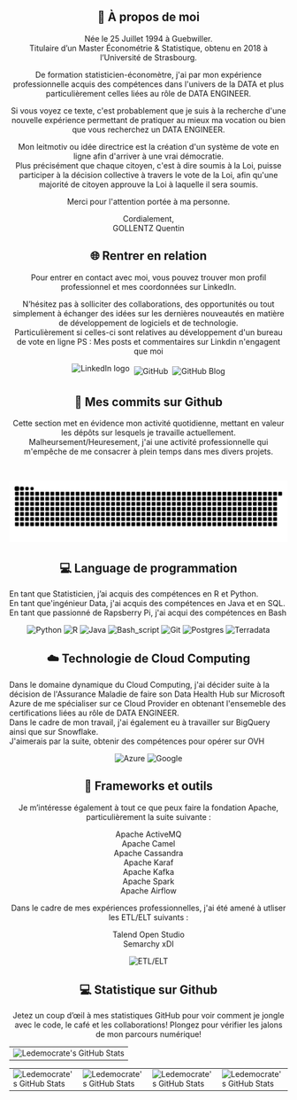 <div align="center">
    <h2>🚀 À propos de moi</h2>
    <p>
Née le 25 Juillet 1994 à Guebwiller.<br>
Titulaire d’un Master Économétrie & Statistique, obtenu en 2018 à l’Université de Strasbourg.
        
De formation statisticien-économètre, j'ai par mon expérience professionnelle acquis des compétences dans l'univers de la DATA et plus particulièrement celles liées au rôle de DATA ENGINEER.

Si vous voyez ce texte, c'est probablement que je suis à la recherche d'une nouvelle expérience permettant de pratiquer au mieux ma vocation ou bien que vous recherchez un DATA ENGINEER.

Mon leitmotiv ou idée directrice est la création d'un système de vote en ligne afin d'arriver à une vrai démocratie.<br>
Plus précisément que chaque citoyen, c'est à dire soumis à la Loi, puisse participer à la décision collective à travers le vote de la Loi, afin qu'une majorité de citoyen approuve la Loi à laquelle il sera soumis.    

Merci pour l'attention portée à ma personne.

Cordialement,<br>
GOLLENTZ Quentin
    </p>
</div>

<div align="center">
    <h2 align="center" class="section-heading">🌐 Rentrer en relation</h2>
    <p>
Pour entrer en contact avec moi, vous pouvez trouver mon profil professionnel et mes coordonnées sur LinkedIn.<br>

N’hésitez pas à solliciter des collaborations, des opportunités ou tout simplement à échanger des idées sur les dernières nouveautés en matière de développement de logiciels et de technologie.<br> 
Particulièrement si celles-ci sont relatives au développement d'un bureau de vote en ligne
PS : Mes posts et commentaires sur Linkdin n'engagent que moi
    </p>
  <div align="center" style="display: flex; gap: 8px; justify-content: center; align-items: center; flex-wrap: wrap;">
    <a href="https://www.linkedin.com/in/quentin-gollentz-697993172/" style="text-decoration: none; display: flex;">
        <img src="https://custom-icon-badges.demolab.com/badge/LinkedIn-0A66C2?logo=linkedin-white&logoColor=fff" height="28" alt="LinkedIn logo" />
    </a>
    <a href="https://github.com/ledemocrate" style="text-decoration: none; display: flex;">
        <img src="https://img.shields.io/badge/GitHub-%23121011.svg?logo=github&logoColor=white" alt="GitHub" />
    </a>
    <a href="https://ledemocrate.github.io/quarto_blog/" style="text-decoration: none; display: flex;">
        <img src="https://img.shields.io/badge/GitHub%20Pages-121013?logo=github&logoColor=white" alt="GitHub Blog" />
    </a>
  </div>

</div>

<div align="center">
  <h2>🚀 Mes commits sur Github</h2>
    <p>Cette section met en évidence mon activité quotidienne, mettant en valeur les dépôts sur lesquels je travaille actuellement.<br>
Malheursement/Heuresement, j'ai une activité professionnelle qui m'empêche de me consacrer à plein temps dans mes divers projets.
    </p>
<br clear="both">

![Snake animation](https://raw.githubusercontent.com/ledemocrate/ledemocrate/output/github-contribution-grid-snake-dark.svg)

</div>

<h2 align="center" class="section-heading">💻 Language de programmation</h2>
<p> En tant que Statisticien, j’ai acquis des compétences en R et Python.<br>
    En tant que'ingénieur Data, j'ai acquis des compétences en Java et en SQL.<br>
    En tant que passionné de Rapsberry Pi, j'ai acqui des compétences en Bash</p>
<div align="center">
  <img src="https://img.shields.io/badge/Python-3776AB?logo=python&logoColor=fff" alt="Python"/>
  <img src="https://img.shields.io/badge/R-%23276DC3.svg?logo=r&logoColor=white" alt="R"/>
  <img src="https://img.shields.io/badge/Java-%23ED8B00.svg?logo=openjdk&logoColor=white" alt="Java"/>
  <img src="https://img.shields.io/badge/bash_script-%23121011.svg?style=for-the-badge&logo=gnu-bash&logoColor=white=" alt="Bash_script"/>
  <img src="https://img.shields.io/badge/Git-F05032?logo=git&logoColor=fff" alt="Git"/>
  <img src="https://img.shields.io/badge/Postgres-%23316192.svg?logo=postgresql&logoColor=white" alt="Postgres"/>
  <img src="https://img.shields.io/badge/Teradata-F37440?logo=teradata&logoColor=fff" alt="Terradata"/>

</div>
<h2 align="center" class="section-heading">☁️  Technologie de Cloud Computing</h2>
<p>Dans le domaine dynamique du Cloud Computing, j'ai décider suite à la décision de l'Assurance Maladie de faire son Data Health Hub sur Microsoft Azure de me spécialiser sur ce Cloud Provider en obtenant l'ensemeble des certifications liées au rôle de DATA ENGINEER.<br>
Dans le cadre de mon travail, j'ai également eu à travailler sur BigQuery ainsi que sur Snowflake.<br>
J'aimerais par la suite, obtenir des compétences pour opérer sur OVH</p>
<div align="center">
  <img src="https://img.shields.io/badge/Azure-0089D6?style=for-the-badge&logo=microsoftazure&logoColor=white" alt="Azure"/>
  <img src="https://img.shields.io/badge/Google%20Cloud-%234285F4.svg?logo=google-cloud&logoColor=white" alt="Google"/>
</div>

<h2 align="center" class="section-heading">🔧 Frameworks et outils</h2>
<div align="center">
<p>Je m’intéresse également à tout ce que peux faire la fondation Apache, particulièrement la suite suivante : <br>
    
Apache ActiveMQ<br>
Apache Camel<br>
Apache Cassandra<br>
Apache Karaf<br>
Apache Kafka<br>
Apache Spark<br>
Apache Airflow<br>

Dans le cadre de mes expériences professionnelles, j'ai été amené à utliser les ETL/ELT suivants : <br>

Talend Open Studio<br>
Semarchy xDI<br>
</div>   
</p>
<div align="center">
  <img src="https://custom-icon-badges.demolab.com/badge/ETL-9370DB?logo=etl-logo&logoColor=fff" alt="ETL/ELT"/>
</div>

<div align="center">
<h2 align="center" class="section-heading"> 💻 Statistique sur Github</h2>
<p>Jetez un coup d’œil à mes statistiques GitHub pour voir comment je jongle avec le code, le café et les collaborations! Plongez pour vérifier les jalons de mon parcours numérique!</p>
 <table align="center" width="100%" height="100%" >
    <tr>
       <td><img style="border: none;" src="https://github-profile-summary-cards.vercel.app/api/cards/profile-details?username=ledemocrate&theme=github_dark" alt="Ledemocrate's GitHub Stats"/></td>
       <!-- <td><a href="https://git.io/streak-stats"><img src="https://streak-stats.demolab.com?user=antoniorodr&theme=github-dark&hide_border=true" alt="GitHub Streak" /></a></td> -->
    </tr>
 </table>

 <table align="center" width="100%" height="100%" >
    <tr>
        <td><img style="border: none;" src="https://github-profile-summary-cards.vercel.app/api/cards/stats?username=ledemocrate&theme=github_dark" alt="Ledemocrate's GitHub Stats"/></td>
        <td><img style="border: none;" src="https://github-profile-summary-cards.vercel.app/api/cards/productive-time?username=ledemocrate&theme=github_dark&utcOffset=1" alt="Ledemocrate's GitHub Stats"/>
        <td><img style="border: none;" src="https://github-profile-summary-cards.vercel.app/api/cards/repos-per-language?username=ledemocrate&theme=github_dark" alt="Ledemocrate's GitHub Stats"/></td>
        <td><img style="border: none;" src="https://github-profile-summary-cards.vercel.app/api/cards/most-commit-language?username=ledemocrate&theme=github_dark" alt="Ledemocrate's GitHub Stats"/></td>
    </tr>
 </table>
</div>
